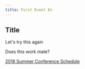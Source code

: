 ```yaml
---
title: First Event En
---
```

## Title ##

Let's try this again

Does this work mate?

<a href="/assets/img/2018 Summer Conference Schedule En.pdf">2018 Summer Conference Schedule</a>
